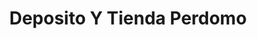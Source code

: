 ---
title: "Deposito Y Tienda Perdomo"
url: /atiquizaya/deposito-y-tienda-perdomo/
shop: Lebensmittel
---